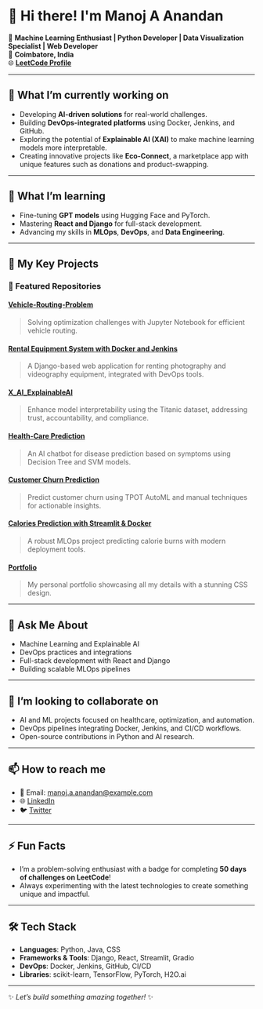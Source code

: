 # 👋 Hi there! I'm Manoj A Anandan  

🚀 **Machine Learning Enthusiast | Python Developer | Data Visualization Specialist | Web Developer**  
📍 **Coimbatore, India**  
🌐 **[LeetCode Profile](https://leetcode.com/u/manoj55802/)**  

---

## 🔭 What I’m currently working on
- Developing **AI-driven solutions** for real-world challenges.  
- Building **DevOps-integrated platforms** using Docker, Jenkins, and GitHub.  
- Exploring the potential of **Explainable AI (XAI)** to make machine learning models more interpretable.  
- Creating innovative projects like **Eco-Connect**, a marketplace app with unique features such as donations and product-swapping.

---

## 🌱 What I’m learning
- Fine-tuning **GPT models** using Hugging Face and PyTorch.  
- Mastering **React and Django** for full-stack development.  
- Advancing my skills in **MLOps**, **DevOps**, and **Data Engineering**.  

---

## 📂 My Key Projects
### 🌟 Featured Repositories
#### [**Vehicle-Routing-Problem**](https://github.com/Manoj-A-Anandan/Vehicle-Routing-Problem)  
> Solving optimization challenges with Jupyter Notebook for efficient vehicle routing.

#### [**Rental Equipment System with Docker and Jenkins**](https://github.com/Manoj-A-Anandan/Rental_Equipment_System_Docker_Jenkins)  
> A Django-based web application for renting photography and videography equipment, integrated with DevOps tools.

#### [**X_AI_ExplainableAI**](https://github.com/Manoj-A-Anandan/X_AI_ExplainableAI)  
> Enhance model interpretability using the Titanic dataset, addressing trust, accountability, and compliance.

#### [**Health-Care Prediction**](https://github.com/Manoj-A-Anandan/Health-care-Prediction)  
> An AI chatbot for disease prediction based on symptoms using Decision Tree and SVM models.

#### [**Customer Churn Prediction**](https://github.com/Manoj-A-Anandan/Customer_churn_prediction_MANUAL_AUTOML)  
> Predict customer churn using TPOT AutoML and manual techniques for actionable insights.

#### [**Calories Prediction with Streamlit & Docker**](https://github.com/Manoj-A-Anandan/Calories-Prediction-MLOps-Streamlit-Docker)  
> A robust MLOps project predicting calorie burns with modern deployment tools.

#### [**Portfolio**](https://github.com/Manoj-A-Anandan/portfolio)  
> My personal portfolio showcasing all my details with a stunning CSS design.

---

## 💬 Ask Me About
- Machine Learning and Explainable AI  
- DevOps practices and integrations  
- Full-stack development with React and Django  
- Building scalable MLOps pipelines  

---

## 👯 I’m looking to collaborate on
- AI and ML projects focused on healthcare, optimization, and automation.  
- DevOps pipelines integrating Docker, Jenkins, and CI/CD workflows.  
- Open-source contributions in Python and AI research.

---

## 📫 How to reach me
- 📧 Email: [manoj.a.anandan@example.com](mailto:manoj.a.anandan@example.com)  
- 🌐 [LinkedIn](https://linkedin.com/in/manoj-a-anandan)  
- 🐦 [Twitter](https://twitter.com/Manoj-A-Anandan)  

---

## ⚡ Fun Facts
- I’m a problem-solving enthusiast with a badge for completing **50 days of challenges on LeetCode**!  
- Always experimenting with the latest technologies to create something unique and impactful.  

---

## 🛠️ Tech Stack
- **Languages**: Python, Java, CSS  
- **Frameworks & Tools**: Django, React, Streamlit, Gradio  
- **DevOps**: Docker, Jenkins, GitHub, CI/CD  
- **Libraries**: scikit-learn, TensorFlow, PyTorch, H2O.ai  

---

✨ _Let’s build something amazing together!_ ✨

